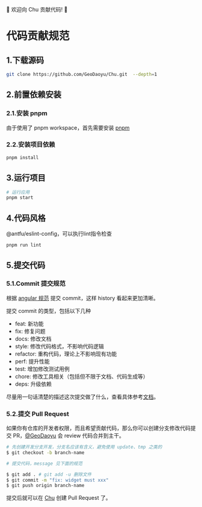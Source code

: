 🎉 欢迎向 Chu 贡献代码! 🎉

# 代码贡献规范

## 1.下载源码

```bash
git clone https://github.com/GeoDaoyu/Chu.git  --depth=1
```

## 2.前置依赖安装

### 2.1.安装 pnpm

由于使用了 pnpm workspace，首先需要安装 [pnpm](https://pnpm.io/installation)

### 2.2.安装项目依赖

```bash
pnpm install
```

## 3.运行项目

```bash
# 运行应用
pnpm start
```

## 4.代码风格

@antfu/eslint-config，可以执行lint指令检查

```shell
pnpm run lint
```

## 5.提交代码

### 5.1.Commit 提交规范

根据 [angular 规范](https://github.com/angular/angular.js/blob/master/CONTRIBUTING.md#commit-message-format) 提交 commit，这样 history 看起来更加清晰。

提交 commit 的类型，包括以下几种

- feat: 新功能
- fix: 修复问题
- docs: 修改文档
- style: 修改代码格式，不影响代码逻辑
- refactor: 重构代码，理论上不影响现有功能
- perf: 提升性能
- test: 增加修改测试用例
- chore: 修改工具相关（包括但不限于文档、代码生成等）
- deps: 升级依赖

尽量用一句话清楚的描述这次提交做了什么，查看具体参考[文档](https://docs.google.com/document/d/1QrDFcIiPjSLDn3EL15IJygNPiHORgU1_OOAqWjiDU5Y/edit)。

### 5.2.提交 Pull Request

如果你有仓库的开发者权限，而且希望贡献代码，那么你可以创建分支修改代码提交 PR，[@GeoDaoyu](https://github.com/GeoDaoyu) 会 review 代码合并到主干。

```bash
# 先创建开发分支开发，分支名应该有含义，避免使用 update、tmp 之类的
$ git checkout -b branch-name

# 提交代码，message 见下面的规范

$ git add . # git add -u 删除文件
$ git commit -m "fix: widget must xxx"
$ git push origin branch-name
```

提交后就可以在 [Chu](https://github.com/GeoDaoyu/Chu/pulls) 创建 Pull Request 了。
